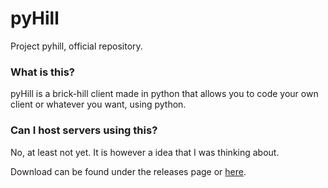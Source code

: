 # pyHill
 Project pyhill, official repository.
 
 ### What is this?
 pyHill is a brick-hill client made in python that allows you to code your own client or whatever you want, using python.
 
 ### Can I host servers using this?
 No, at least not yet. It is however a idea that I was thinking about.
 
Download can be found under the releases page or [here](https://github.com/Malte0621/pyHill/releases/latest/download/pyHill.zip).
